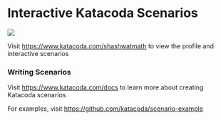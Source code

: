 # Interactive Katacoda Scenarios

[![](http://shields.katacoda.com/katacoda/shashwatmath/count.svg)](https://www.katacoda.com/shashwatmath "Get your profile on Katacoda.com")

Visit https://www.katacoda.com/shashwatmath to view the profile and interactive scenarios

### Writing Scenarios
Visit https://www.katacoda.com/docs to learn more about creating Katacoda scenarios

For examples, visit https://github.com/katacoda/scenario-example
